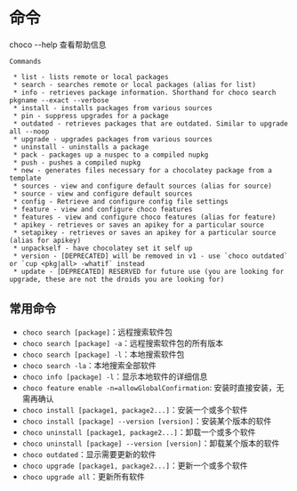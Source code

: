 # 命令

choco --help 查看帮助信息

```
Commands

 * list - lists remote or local packages
 * search - searches remote or local packages (alias for list)
 * info - retrieves package information. Shorthand for choco search pkgname --exact --verbose
 * install - installs packages from various sources
 * pin - suppress upgrades for a package
 * outdated - retrieves packages that are outdated. Similar to upgrade all --noop
 * upgrade - upgrades packages from various sources
 * uninstall - uninstalls a package
 * pack - packages up a nuspec to a compiled nupkg
 * push - pushes a compiled nupkg
 * new - generates files necessary for a chocolatey package from a template
 * sources - view and configure default sources (alias for source)
 * source - view and configure default sources
 * config - Retrieve and configure config file settings
 * feature - view and configure choco features
 * features - view and configure choco features (alias for feature)
 * apikey - retrieves or saves an apikey for a particular source
 * setapikey - retrieves or saves an apikey for a particular source (alias for apikey)
 * unpackself - have chocolatey set it self up
 * version - [DEPRECATED] will be removed in v1 - use `choco outdated` or `cup <pkg|all> -whatif` instead
 * update - [DEPRECATED] RESERVED for future use (you are looking for upgrade, these are not the droids you are looking for)
```

## 常用命令

* `choco search [package]`：远程搜索软件包
* `choco search [package] -a`：远程搜索软件包的所有版本
* `choco search [package] -l`：本地搜索软件包
* `choco search -la`：本地搜索全部软件
* `choco info [package] -l`：显示本地软件的详细信息
* `choco feature enable -n=allowGlobalConfirmation`: 安装时直接安装，无需再确认
* `choco install [package1, package2...]`：安装一个或多个软件
* `choco install [package] --version [version]`：安装某个版本的软件
* `choco uninstall [package1, package2...]`：卸载一个或多个软件
* `choco uninstall [package] --version [version]`：卸载某个版本的软件
* `choco outdated`：显示需要更新的软件
* `choco upgrade [package1, package2...]`：更新一个或多个软件
* `choco upgrade all`：更新所有软件